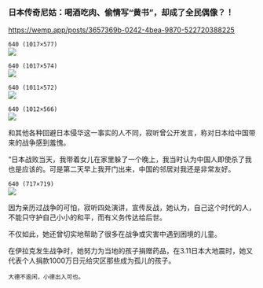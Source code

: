 ### 日本传奇尼姑：喝酒吃肉、偷情写“黄书”，却成了全民偶像？！
https://wemp.app/posts/3657369b-0242-4bea-9870-522720388225

`640 (1017×577)`<br>
![](https://mmbiz.qpic.cn/sz_mmbiz_png/VnKUHtWf7xz6PsMIGvutZ6AQHF33zSWxFKwzBgKibSFEENv2lj4HbrHurhCryiaJs69G3RHlCrS2GDBAEERStH8A/)

`640 (1017×574)`<br>
![](https://mmbiz.qpic.cn/sz_mmbiz_png/VnKUHtWf7xz6PsMIGvutZ6AQHF33zSWxYLFwB1w6HQ4EGibVNp0DENr6Mdm1J1Z6CsvMmmQS7rMv0OqXjCbwErw/)

`640 (1011×572)`<br>
![](https://mmbiz.qpic.cn/sz_mmbiz_png/VnKUHtWf7xz6PsMIGvutZ6AQHF33zSWxc2gRibx4I8jg5yUqbiboZ384tERTVJnbbyydg5G9Zo2JMMYXnR78ibUcw/)

`640 (1012×566)`<br>
![](https://mmbiz.qpic.cn/sz_mmbiz_png/VnKUHtWf7xz6PsMIGvutZ6AQHF33zSWxzicrce0UdDy8VsVK7FBsjvyICU3Wo29N2FZTZmbZKFUhXicL4yk47NlA/)

和其他各种回避日本侵华这一事实的人不同，寂听曾公开发言，称对日本给中国带来的战争感到羞愧。

“日本战败当天，我带着女儿在家里躲了一个晚上，我当时认为中国人即使杀了我也是应该的。可是第二天早上我开门出来，中国的邻居对我还是非常友好。

`640 (717×719)`<br>
![](https://mmbiz.qpic.cn/sz_mmbiz_png/VnKUHtWf7xz6PsMIGvutZ6AQHF33zSWxagKLzWNNOLiaNeenoX5jiaBasXvMJHU7Gnia4fhDvbiacqGKThw46jhONA/)

因为亲历过战争的可怕，寂听四处演讲，宣传反战，她认为，自己这个时代的人，不能只守护自己小小的和平，而有义务传达给后世。

不仅如此，她还曾切实地帮助了很多在战争或灾害中遇到困境的儿童。

在伊拉克发生战争时，她努力为当地的孩子捐赠药品，在3.11日本大地震时，她又代表个人捐款1000万日元给灾区那些成为孤儿的孩子。

`大德不逾闲，小德出入可也。`
